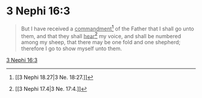 # 3 Nephi 16:3

> But I have received a <u>commandment</u>[^a] of the Father that I shall go unto them, and that they shall <u>hear</u>[^b] my voice, and shall be numbered among my sheep, that there may be one fold and one shepherd; therefore I go to show myself unto them.

[3 Nephi 16:3](https://www.churchofjesuschrist.org/study/scriptures/bofm/3-ne/16?lang=eng&id=p3#p3)


[^a]: [[3 Nephi 18.27|3 Ne. 18:27.]]
[^b]: [[3 Nephi 17.4|3 Ne. 17:4.]]
